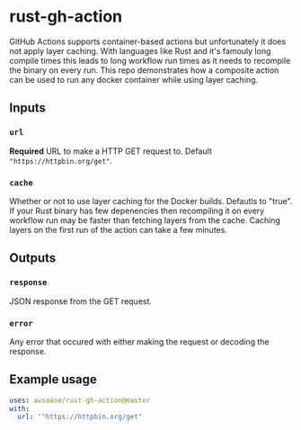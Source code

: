 



# rust-gh-action

GitHub Actions supports container-based actions but unfortunately it does not apply layer caching. With languages like Rust and it's famouly long compile times this leads to long workflow run times as it needs to recompile the binary on every run. This repo demonstrates how a composite action can be used to run any docker container while using layer caching.

## Inputs

### `url`

**Required** URL to make a HTTP GET request to. Default `"https://httpbin.org/get"`.

### `cache`
Whether or not to use layer caching for the Docker builds. Defautls to "true". If your Rust binary has few depenencies then recompiling it on every workflow run may be faster than fetching layers from the cache. Caching layers on the first run of the action can take a few minutes.

## Outputs

### `response`

JSON response from the GET request.

### `error`

Any error that occured with either making the request or decoding the response.

## Example usage
```yaml
uses: avsaase/rust-gh-action@master
with:
  url: '"https://httpbin.org/get"
```
